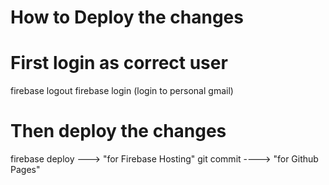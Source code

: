 # How to Deploy the changes


# First login as correct user
firebase logout
firebase login (login to personal gmail)

# Then deploy the changes
firebase deploy ---> "for Firebase Hosting"
git commit  ----> "for Github Pages"